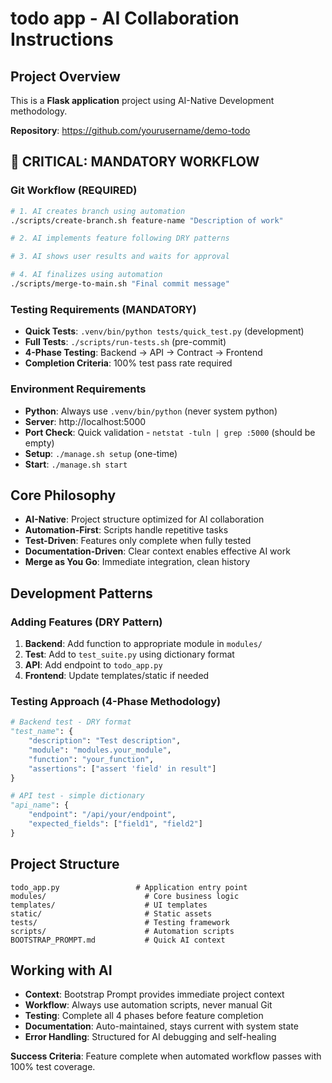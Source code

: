 # todo app - AI Collaboration Instructions

## Project Overview
This is a **Flask application** project using AI-Native Development methodology. 

**Repository**: https://github.com/yourusername/demo-todo

## 🚨 **CRITICAL: MANDATORY WORKFLOW**

### **Git Workflow (REQUIRED)**
```bash
# 1. AI creates branch using automation
./scripts/create-branch.sh feature-name "Description of work"

# 2. AI implements feature following DRY patterns

# 3. AI shows user results and waits for approval

# 4. AI finalizes using automation  
./scripts/merge-to-main.sh "Final commit message"
```

### **Testing Requirements (MANDATORY)**
- **Quick Tests**: `.venv/bin/python tests/quick_test.py` (development)
- **Full Tests**: `./scripts/run-tests.sh` (pre-commit)
- **4-Phase Testing**: Backend → API → Contract → Frontend
- **Completion Criteria**: 100% test pass rate required

### **Environment Requirements**
- **Python**: Always use `.venv/bin/python` (never system python)
- **Server**: http://localhost:5000
- **Port Check**: Quick validation - `netstat -tuln | grep :5000` (should be empty)
- **Setup**: `./manage.sh setup` (one-time)
- **Start**: `./manage.sh start`

## Core Philosophy
- **AI-Native**: Project structure optimized for AI collaboration
- **Automation-First**: Scripts handle repetitive tasks
- **Test-Driven**: Features only complete when fully tested
- **Documentation-Driven**: Clear context enables effective AI work
- **Merge as You Go**: Immediate integration, clean history

## Development Patterns

### Adding Features (DRY Pattern)
1. **Backend**: Add function to appropriate module in `modules/`
2. **Test**: Add to `test_suite.py` using dictionary format
3. **API**: Add endpoint to `todo_app.py`
4. **Frontend**: Update templates/static if needed

### Testing Approach (4-Phase Methodology)
```python
# Backend test - DRY format
"test_name": {
    "description": "Test description",
    "module": "modules.your_module", 
    "function": "your_function",
    "assertions": ["assert 'field' in result"]
}

# API test - simple dictionary
"api_name": {
    "endpoint": "/api/your/endpoint",
    "expected_fields": ["field1", "field2"]
}
```

## Project Structure
```
todo_app.py                 # Application entry point
modules/                      # Core business logic
templates/                    # UI templates
static/                       # Static assets  
tests/                        # Testing framework
scripts/                      # Automation scripts
BOOTSTRAP_PROMPT.md           # Quick AI context
```

## Working with AI
- **Context**: Bootstrap Prompt provides immediate project context
- **Workflow**: Always use automation scripts, never manual Git
- **Testing**: Complete all 4 phases before feature completion
- **Documentation**: Auto-maintained, stays current with system state
- **Error Handling**: Structured for AI debugging and self-healing

**Success Criteria**: Feature complete when automated workflow passes with 100% test coverage.
